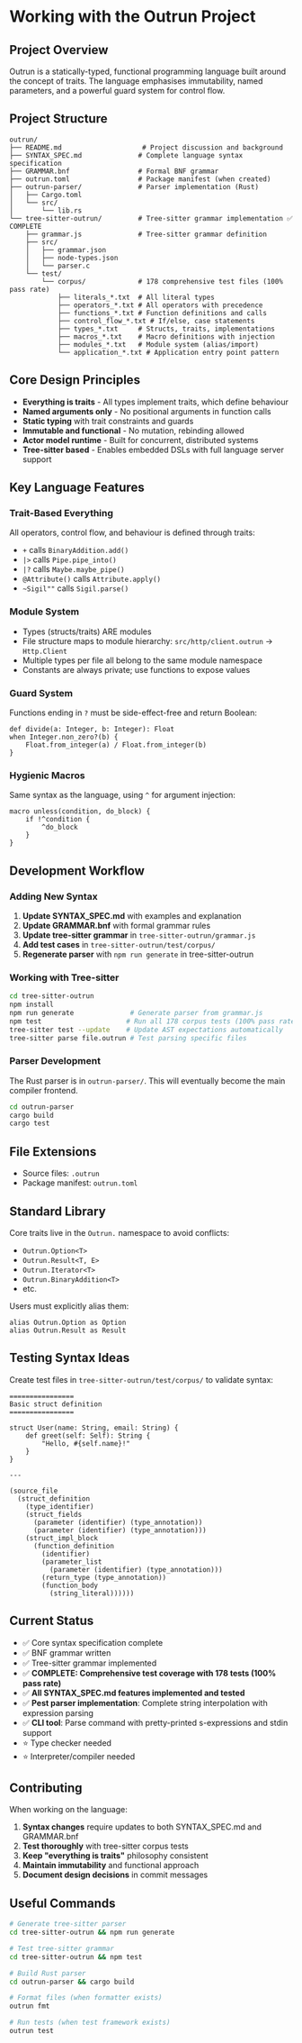# Working with the Outrun Project

## Project Overview

Outrun is a statically-typed, functional programming language built around the concept of traits. The language emphasises immutability, named parameters, and a powerful guard system for control flow.

## Project Structure

```
outrun/
├── README.md                    # Project discussion and background
├── SYNTAX_SPEC.md              # Complete language syntax specification
├── GRAMMAR.bnf                 # Formal BNF grammar
├── outrun.toml                 # Package manifest (when created)
├── outrun-parser/              # Parser implementation (Rust)
│   ├── Cargo.toml
│   └── src/
│       └── lib.rs
└── tree-sitter-outrun/         # Tree-sitter grammar implementation ✅ COMPLETE
    ├── grammar.js              # Tree-sitter grammar definition
    ├── src/
    │   ├── grammar.json
    │   ├── node-types.json
    │   └── parser.c
    └── test/
        └── corpus/             # 178 comprehensive test files (100% pass rate)
            ├── literals_*.txt  # All literal types
            ├── operators_*.txt # All operators with precedence
            ├── functions_*.txt # Function definitions and calls
            ├── control_flow_*.txt # If/else, case statements
            ├── types_*.txt     # Structs, traits, implementations
            ├── macros_*.txt    # Macro definitions with injection
            ├── modules_*.txt   # Module system (alias/import)
            └── application_*.txt # Application entry point pattern
```

## Core Design Principles

- **Everything is traits** - All types implement traits, which define behaviour
- **Named arguments only** - No positional arguments in function calls  
- **Static typing** with trait constraints and guards
- **Immutable and functional** - No mutation, rebinding allowed
- **Actor model runtime** - Built for concurrent, distributed systems
- **Tree-sitter based** - Enables embedded DSLs with full language server support

## Key Language Features

### Trait-Based Everything
All operators, control flow, and behaviour is defined through traits:
- `+` calls `BinaryAddition.add()`
- `|>` calls `Pipe.pipe_into()`
- `|?` calls `Maybe.maybe_pipe()`
- `@Attribute()` calls `Attribute.apply()`
- `~Sigil""` calls `Sigil.parse()`

### Module System
- Types (structs/traits) ARE modules
- File structure maps to module hierarchy: `src/http/client.outrun` → `Http.Client`
- Multiple types per file all belong to the same module namespace
- Constants are always private; use functions to expose values

### Guard System
Functions ending in `?` must be side-effect-free and return Boolean:
```outrun
def divide(a: Integer, b: Integer): Float 
when Integer.non_zero?(b) {
    Float.from_integer(a) / Float.from_integer(b)
}
```

### Hygienic Macros
Same syntax as the language, using `^` for argument injection:
```outrun
macro unless(condition, do_block) {
    if !^condition {
        ^do_block
    }
}
```

## Development Workflow

### Adding New Syntax

1. **Update SYNTAX_SPEC.md** with examples and explanation
2. **Update GRAMMAR.bnf** with formal grammar rules
3. **Update tree-sitter grammar** in `tree-sitter-outrun/grammar.js`
4. **Add test cases** in `tree-sitter-outrun/test/corpus/`
5. **Regenerate parser** with `npm run generate` in tree-sitter-outrun

### Working with Tree-sitter

```bash
cd tree-sitter-outrun
npm install
npm run generate              # Generate parser from grammar.js
npm test                     # Run all 178 corpus tests (100% pass rate)
tree-sitter test --update    # Update AST expectations automatically
tree-sitter parse file.outrun # Test parsing specific files
```

### Parser Development

The Rust parser is in `outrun-parser/`. This will eventually become the main compiler frontend.

```bash
cd outrun-parser
cargo build
cargo test
```

## File Extensions

- Source files: `.outrun`
- Package manifest: `outrun.toml`

## Standard Library

Core traits live in the `Outrun.` namespace to avoid conflicts:
- `Outrun.Option<T>`
- `Outrun.Result<T, E>`
- `Outrun.Iterator<T>`
- `Outrun.BinaryAddition<T>`
- etc.

Users must explicitly alias them:
```outrun
alias Outrun.Option as Option
alias Outrun.Result as Result
```

## Testing Syntax Ideas

Create test files in `tree-sitter-outrun/test/corpus/` to validate syntax:

```
================
Basic struct definition
================

struct User(name: String, email: String) {
    def greet(self: Self): String {
        "Hello, #{self.name}!"
    }
}

---

(source_file
  (struct_definition
    (type_identifier)
    (struct_fields
      (parameter (identifier) (type_annotation))
      (parameter (identifier) (type_annotation)))
    (struct_impl_block
      (function_definition
        (identifier)
        (parameter_list
          (parameter (identifier) (type_annotation)))
        (return_type (type_annotation))
        (function_body
          (string_literal))))))
```

## Current Status

- ✅ Core syntax specification complete
- ✅ BNF grammar written
- ✅ Tree-sitter grammar implemented
- ✅ **COMPLETE: Comprehensive test coverage with 178 tests (100% pass rate)**
- ✅ **All SYNTAX_SPEC.md features implemented and tested**
- ✅ **Pest parser implementation**: Complete string interpolation with expression parsing
- ✅ **CLI tool**: Parse command with pretty-printed s-expressions and stdin support
- ⭐ Type checker needed  
- ⭐ Interpreter/compiler needed

## Contributing

When working on the language:

1. **Syntax changes** require updates to both SYNTAX_SPEC.md and GRAMMAR.bnf
2. **Test thoroughly** with tree-sitter corpus tests
3. **Keep "everything is traits"** philosophy consistent
4. **Maintain immutability** and functional approach
5. **Document design decisions** in commit messages

## Useful Commands

```bash
# Generate tree-sitter parser
cd tree-sitter-outrun && npm run generate

# Test tree-sitter grammar  
cd tree-sitter-outrun && npm test

# Build Rust parser
cd outrun-parser && cargo build

# Format files (when formatter exists)
outrun fmt

# Run tests (when test framework exists)  
outrun test
```
